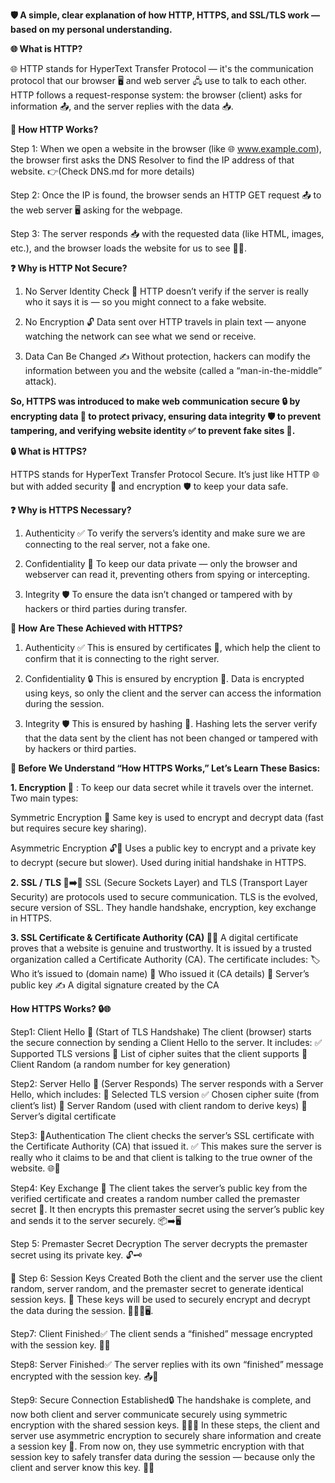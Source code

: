 **🛡️ A simple, clear explanation of how HTTP, HTTPS, and SSL/TLS work — based on my personal understanding.**


**🌐 What is HTTP?**

🌐 HTTP stands for HyperText Transfer Protocol — it's the communication protocol that our browser 🖥️ and web server 🖧 use to talk to each other. HTTP follows a request-response system: the browser (client) asks for information 📤, and the server replies with the data 📥. 


**🚀 How HTTP Works?**

Step 1: 
When we open a website in the browser (like 🌐 www.example.com), the browser first asks the DNS Resolver to find the IP address of that website. 👉(Check DNS.md for more details)

Step 2:
Once the IP is found, the browser sends an HTTP GET request 📤 to the web server 🖥️ asking for the webpage.

Step 3:
The server responds 📥 with the requested data (like HTML, images, etc.), and the browser loads the website for us to see 🧑‍💻.


**❓ Why is HTTP Not Secure?**

1. No Server Identity Check 🛂
HTTP doesn’t verify if the server is really who it says it is — so you might connect to a fake website.

3. No Encryption 🔓
Data sent over HTTP travels in plain text — anyone watching the network can see what we send or receive.

5. Data Can Be Changed ✍️
Without protection, hackers can modify the information between you and the website (called a “man-in-the-middle” attack).


**So, HTTPS was introduced to make web communication secure 🔒 by encrypting data 🔐 to protect privacy, ensuring data integrity 🛡️ to prevent tampering, and verifying website identity ✅ to prevent fake sites 🚫.**


**🔒 What is HTTPS?**

HTTPS stands for HyperText Transfer Protocol Secure. It’s just like HTTP 🌐 but with added security 🔐 and encryption 🛡️ to keep your data safe. 


**❓ Why is HTTPS Necessary?**

1. Authenticity ✅
To verify the servers’s identity and make sure we are connecting to the real server, not a fake one.

2. Confidentiality 🔐
To keep our data private — only the browser and webserver can read it, preventing others from spying or intercepting.

3. Integrity 🛡️
To ensure the data isn’t changed or tampered with by hackers or third parties during transfer.


**🔐 How Are These Achieved with HTTPS?**

1. Authenticity ✅
This is ensured by certificates 📜, which help the client to confirm that it is connecting to the right server.

2. Confidentiality 🔒
This is ensured by encryption 🔑. Data is encrypted using keys, so only the client and the server can access the information during the session.

3. Integrity 🛡️
This is ensured by hashing 🧮. Hashing lets the server verify that the data sent by the client has not been changed or tampered with by hackers or third parties.



**🔎 Before We Understand “How HTTPS Works,” Let’s Learn These Basics:**


**1. Encryption 🔐** : 
To keep our data secret while it travels over the internet. Two main types:

Symmetric Encryption 🔁
Same key is used to encrypt and decrypt data (fast but requires secure key sharing).

Asymmetric Encryption 🔓🔑
Uses a public key to encrypt and a private key to decrypt (secure but slower). Used during initial handshake in HTTPS.


**2. SSL / TLS 🧊➡️🔐**
SSL (Secure Sockets Layer) and TLS (Transport Layer Security) are protocols used to secure communication.
TLS is the evolved, secure version of SSL. They handle handshake, encryption, key exchange in HTTPS.


**3. SSL Certificate & Certificate Authority (CA) 📜🏢**
A digital certificate proves that a website is genuine and trustworthy.
It is issued by a trusted organization called a Certificate Authority (CA).
The certificate includes:
🏷️ Who it’s issued to (domain name)
🏢 Who issued it (CA details)
🔑 Server’s public key
✍️ A digital signature created by the CA



**How HTTPS Works? 🔒🌐**

Step1: Client Hello 👋 (Start of TLS Handshake)
The client (browser) starts the secure connection by sending a Client Hello to the server. It includes:
✅ Supported TLS versions
🔐 List of cipher suites that the client supports 
🎲 Client Random (a random number for key generation)

Step2: Server Hello 👋 (Server Responds)
The server responds with a Server Hello, which includes:
🔐 Selected TLS version
✅ Chosen cipher suite (from client’s list)
🎲 Server Random (used with client random to derive keys)
📜 Server’s digital certificate

Step3: 🔐Authentication
The client checks the server’s SSL certificate with the Certificate Authority (CA) that issued it. ✅
This makes sure the server is really who it claims to be and that client is talking to the true owner of the website. 🌐🔎

Step4: Key Exchange 🧩 
The client takes the server’s public key from the verified certificate and creates a random number called the premaster secret 🔐.
It then encrypts this premaster secret using the server’s public key and sends it to the server securely. 📦➡️🖥️

Step 5: Premaster Secret Decryption
The server decrypts the premaster secret using its private key. 🔓🗝️ 

🔑 Step 6: Session Keys Created
Both the client and the server use the client random, server random, and the premaster secret to generate identical session keys. 🔐
These keys will be used to securely encrypt and decrypt the data during the session. 🧑‍💻🔁🖥️. 

Step7: Client Finished✅
The client sends a “finished” message encrypted with the session key. 📩🔐

Step8: Server Finished✅
The server replies with its own “finished” message encrypted with the session key. 📤🔐

Step9: Secure Connection Established🔒 
The handshake is complete, and now both client and server communicate securely using symmetric encryption with the shared session keys. 🔑🔁🌐
In these steps, the client and server use asymmetric encryption to securely share information and create a session key 🔐.
From now on, they use symmetric encryption with that session key to safely transfer data during the session — because only the client and server know this key. 🔑🤝

















